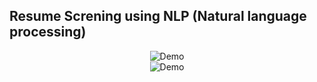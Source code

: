 ## Resume Screning using NLP (Natural language processing)



<div align="center">
  <img alt="Demo" src="https://github.com/Pallav7533/Resume_Screning_Web_App/blob/main/images/main_page.png" />
</div>



<div align="center">
  <img alt="Demo" src="https://github.com/Pallav7533/Resume_Screning_Web_App/blob/main/images/testing_page.png" />
</div>


